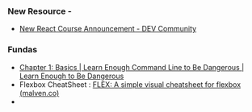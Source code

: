 ### New Resource -
- [New React Course Announcement - DEV Community](https://dev.to/theodinproject/new-react-course-announcement-2a6f)
### Fundas 
- [Chapter 1: Basics | Learn Enough Command Line to Be Dangerous | Learn Enough to Be Dangerous](https://www.learnenough.com/command-line-tutorial)
- Flexbox CheatSheet : [FLEX: A simple visual cheatsheet for flexbox (malven.co)](https://flexbox.malven.co/)
- 
